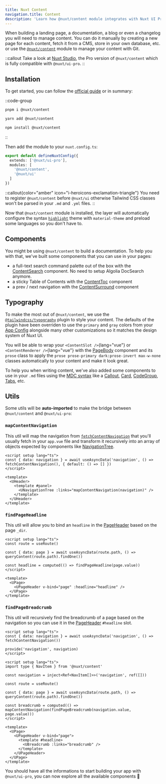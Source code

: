 ```yaml
---
title: Nuxt Content
navigation.title: Content
description: 'Learn how @nuxt/content module integrates with Nuxt UI Pro.'
---
```


When building a landing page, a documentation, a blog or even a changelog you will need to manage content. You can do it manually by creating a new page for each content, fetch it from a CMS, store in your own database, etc. or use the [`@nuxt/content`](https://content.nuxt.com/) module to manage your content with Git.

::callout
Take a look at [Nuxt Studio](https://nuxt.studio), the Pro version of `@nuxt/content` which is fully compatible with `@nuxt/ui-pro`.
::

## Installation

To get started, you can follow the [official guide](https://content.nuxt.com/get-started/installation) or in summary:

::code-group

```bash [pnpm]
pnpm i @nuxt/content
```

```bash [yarn]
yarn add @nuxt/content
```

```bash [npm]
npm install @nuxt/content
```

::

Then add the module to your `nuxt.config.ts`:

```ts [nuxt.config.ts]
export default defineNuxtConfig({
  extends: ['@nuxt/ui-pro'],
  modules: [
    '@nuxt/content',
    '@nuxt/ui'
  ]
})
```

::callout{color="amber" icon="i-heroicons-exclamation-triangle"}
You need to register `@nuxt/content` before `@nuxt/ui` otherwise Tailwind CSS classes won't be parsed in your `.md` and `.yml` files.
::

Now that `@nuxt/content` module is installed, the layer will automatically configure the syntax [`highlight`](https://content.nuxt.com/get-started/configuration#highlight) theme with `material-theme` and preload some languages so you don't have to.

## Components

You might be using `@nuxt/content` to build a documentation. To help you with that, we've built some components that you can use in your pages:

- a full-text search command palette out of the box with the [ContentSearch](/pro/components/content-search) component. No need to setup Algolia DocSearch anymore.
- a sticky Table of Contents with the [ContentToc](/pro/components/content-toc) component
- a prev / next navigation with the [ContentSurround](/pro/components/content-surround) component

## Typography

To make the most out of `@nuxt/content`, we use the [`@tailwindcss/typography`](https://tailwindcss.com/docs/typography-plugin) plugin to style your content. The defaults of the plugin have been overriden to use the `primary` and `gray` colors from your [App Config](/getting-started/theming#appconfigts) alongside many other customizations so it matches the design system of Nuxt UI.

You will be able to wrap your `<ContentSlot />`{lang="vue"} or `<ContentRenderer />`{lang="vue"} with the [PageBody](/pro/components/page-body) component and its `prose` class to apply the `prose prose-primary dark:prose-invert max-w-none` classes automatically to your content and make it look great.

To help you when writing content, we've also added some components to use in your `.md` files using the [MDC syntax](https://content.nuxt.com/usage/markdown) like a [Callout](/pro/prose/callout), [Card](/pro/prose/card), [CodeGroup](/pro/prose/code-group), [Tabs](/pro/prose/tabs), etc.

## Utils

Some utils will be **auto-imported** to make the bridge between `@nuxt/content` and `@nuxt/ui-pro`:

### `mapContentNavigation`

This util will map the navigation from [`fetchContentNavigation`](https://content.nuxt.com/composables/fetch-content-navigation) that you'll usually fetch in your `app.vue` file and transform it recursively into an array of objects expected by components like [NavigationTree](/pro/components/navigation-tree).

```vue [app.vue]
<script setup lang="ts">
const { data: navigation } = await useAsyncData('navigation', () => fetchContentNavigation(), { default: () => [] })
</script>

<template>
  <UHeader>
    <template #panel>
      <UNavigationTree :links="mapContentNavigation(navigation)" />
    </template>
  </UHeader>
</template>
```

### `findPageHeadline`

This util will allow you to bind an `headline` in the [PageHeader](/pro/components/page-header) based on the page `_dir`.

```vue [pages/\[...slug\\].vue]
<script setup lang="ts">
const route = useRoute()

const { data: page } = await useAsyncData(route.path, () => queryContent(route.path).findOne())

const headline = computed(() => findPageHeadline(page.value))
</script>

<template>
  <UPage>
    <UPageHeader v-bind="page" :headline="headline" />
  </UPage>
</template>
```

### `findPageBreadcrumb`

This util will recursively find the breadcrumb of a page based on the navigation so you can use it in the [PageHeader](/pro/components/page-header) `#headline` slot.

```vue [app.vue]
<script setup lang="ts">
const { data: navigation } = await useAsyncData('navigation', () => fetchContentNavigation())

provide('navigation', navigation)
</script>
```

```vue [pages/\[...slug\\].vue]
<script setup lang="ts">
import type { NavItem } from '@nuxt/content'

const navigation = inject<Ref<NavItem[]>>('navigation', ref([]))

const route = useRoute()

const { data: page } = await useAsyncData(route.path, () => queryContent(route.path).findOne())

const breadcrumb = computed(() => mapContentNavigation(findPageBreadcrumb(navigation.value, page.value)))
</script>

<template>
  <UPage>
    <UPageHeader v-bind="page">
      <template #headline>
        <UBreadcrumb :links="breadcrumb" />
      </template>
    </UPageHeader>
  </UPage>
</template>
```

You should have all the informations to start building your app with `@nuxt/ui-pro`, you can now explore all the available components 🚀
